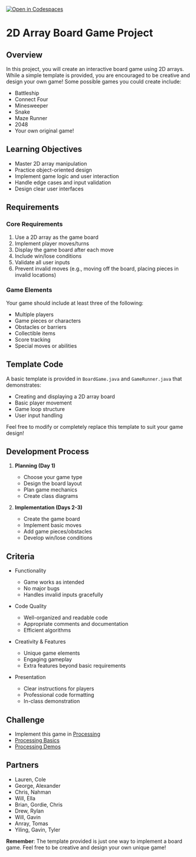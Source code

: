 [![Open in Codespaces](https://classroom.github.com/assets/launch-codespace-2972f46106e565e64193e422d61a12cf1da4916b45550586e14ef0a7c637dd04.svg)](https://classroom.github.com/open-in-codespaces?assignment_repo_id=18313624)
# 2D Array Board Game Project

## Overview
In this project, you will create an interactive board game using 2D arrays. While a simple template is provided, you are encouraged to be creative and design your own game! Some possible games you could create include:
- Battleship
- Connect Four
- Minesweeper
- Snake
- Maze Runner
- 2048
- Your own original game!

## Learning Objectives
- Master 2D array manipulation
- Practice object-oriented design
- Implement game logic and user interaction
- Handle edge cases and input validation
- Design clear user interfaces

## Requirements

### Core Requirements
1. Use a 2D array as the game board
2. Implement player moves/turns
3. Display the game board after each move
4. Include win/lose conditions
5. Validate all user inputs
6. Prevent invalid moves (e.g., moving off the board, placing pieces in invalid locations)

### Game Elements
Your game should include at least three of the following:
- Multiple players
- Game pieces or characters
- Obstacles or barriers
- Collectible items
- Score tracking
- Special moves or abilities

## Template Code
A basic template is provided in `BoardGame.java` and `GameRunner.java` that demonstrates:
- Creating and displaying a 2D array board
- Basic player movement
- Game loop structure
- User input handling

Feel free to modify or completely replace this template to suit your game design!

## Development Process
1. **Planning (Day 1)**
   - Choose your game type
   - Design the board layout
   - Plan game mechanics
   - Create class diagrams

2. **Implementation (Days 2-3)**
   - Create the game board
   - Implement basic moves
   - Add game pieces/obstacles
   - Develop win/lose conditions

## Criteria
- Functionality 
  * Game works as intended
  * No major bugs
  * Handles invalid inputs gracefully

- Code Quality 
  * Well-organized and readable code
  * Appropriate comments and documentation
  * Efficient algorithms

- Creativity & Features 
  * Unique game elements
  * Engaging gameplay
  * Extra features beyond basic requirements

- Presentation 
  * Clear instructions for players
  * Professional code formatting
  * In-class demonstration

## Challenge
- Implement this game in [Processing](https://processing.org/)
- [Processing Basics](https://longbaonguyen.github.io/courses/apcsa/processing/processing1.pdf)
- [Processing Demos](drive.google.com/drive/folders/1mAlK4M1zIqsrwT_Os_rzc5dwGtbg1R5c)

## Partners
- Lauren, Cole
- George, Alexander
- Chris, Nahman
- Will, Ella
- Brian, Gordie, Chris
- Drew, Rylan
- Will, Gavin
- Anray, Tomas
- Yiling, Gavin, Tyler

**Remember**: The template provided is just one way to implement a board game. Feel free to be creative and design your own unique game!
